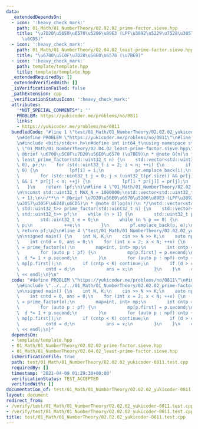 ```yaml
---
data:
  _extendedDependsOn:
  - icon: ':heavy_check_mark:'
    path: 01_Math/01_NumberTheory/02.02.02_prime-factor.sieve.hpp
    title: "\u7D20\u56E0\u6570\u5206\u89E3 (LPF\u3092\u5229\u7528\u3057\u305F\u624B\
      \u6CD5)"
  - icon: ':heavy_check_mark:'
    path: 01_Math/01_NumberTheory/02.04.02_least-prime-factor.sieve.hpp
    title: "\u6700\u5C0F\u7D20\u56E0\u6570 (\u7BE9)"
  - icon: ':heavy_check_mark:'
    path: template/template.hpp
    title: template/template.hpp
  _extendedRequiredBy: []
  _extendedVerifiedWith: []
  _isVerificationFailed: false
  _pathExtension: cpp
  _verificationStatusIcon: ':heavy_check_mark:'
  attributes:
    '*NOT_SPECIAL_COMMENTS*': ''
    PROBLEM: https://yukicoder.me/problems/no/0811
    links:
    - https://yukicoder.me/problems/no/0811
  bundledCode: "#line 1 \"test/01_Math/01_NumberTheory/02.02.02_yukicoder-0811.test.cpp\"\
    \n#define PROBLEM \"https://yukicoder.me/problems/no/0811\"\n#line 1 \"template/template.hpp\"\
    \n#include <bits/stdc++.h>\n#define int int64_t\nusing namespace std;\n#line 4\
    \ \"01_Math/01_NumberTheory/02.04.02_least-prime-factor.sieve.hpp\"\n\n/**\n *\
    \ @brief \u6700\u5C0F\u7D20\u56E0\u6570 (\u7BE9)\n * @note O(n)\n */\nstd::vector<std::uint32_t>\
    \ least_prime_factor(std::uint32_t n) {\n    std::vector<std::uint32_t> lpf(n,\
    \ 0), pr;\n    for (std::uint32_t i = 2; i < n; ++i) {\n        if (lpf[i] ==\
    \ 0) {\n            lpf[i] = i;\n            pr.emplace_back(i);\n        }\n\
    \        for (std::uint32_t j = 0; j < (uint32_t)pr.size() && pr[j] <= lpf[i]\
    \ && i * pr[j] < n; ++j) {\n            lpf[i * pr[j]] = pr[j];\n        }\n \
    \   }\n    return lpf;\n}\n#line 4 \"01_Math/01_NumberTheory/02.02.02_prime-factor.sieve.hpp\"\
    \n\nconst std::uint32_t MAX_N = 1000000;\nstd::vector<std::uint32_t> lpf = least_prime_factor(MAX_N\
    \ + 1);\n\n/**\n * @brief \u7D20\u56E0\u6570\u5206\u89E3 (LPF\u3092\u5229\u7528\
    \u3057\u305F\u624B\u6CD5)\n * @note O(log(n))\n */\nstd::vector<std::pair<std::uint32_t,\
    \ std::uint32_t>> prime_factor(std::uint32_t n) {\n    std::vector<std::pair<std::uint32_t,\
    \ std::uint32_t>> pf;\n    while (n > 1) {\n        std::uint32_t p = lpf[n];\n\
    \        std::uint32_t e = 0;\n        while (n % p == 0) {\n            n /=\
    \ p;\n            ++e;\n        }\n        pf.emplace_back(p, e);\n    }\n   \
    \ return pf;\n}\n#line 4 \"test/01_Math/01_NumberTheory/02.02.02_yukicoder-0811.test.cpp\"\
    \n\nsigned main() {\n    int N, K;\n    cin >> N >> K;\n    auto npf = prime_factor(N);\n\
    \    int cntd = 0, ans = 0;\n    for (int x = 2; x < N; ++x) {\n        auto pf\
    \ = prime_factor(x);\n        map<int, int> mp;\n        int cntp = 0, d = 1;\n\
    \        for (auto p : pf) {\n            mp[p.first] = p.second;\n          \
    \  d *= 1 + p.second;\n        }\n        for (auto p : npf) cntp += min((int)p.second,\
    \ mp[p.first]);\n        if (cntp < K) continue;\n        if (d > cntd) {\n  \
    \          cntd = d;\n            ans = x;\n        }\n    }\n    cout << ans\
    \ << endl;\n}\n"
  code: "#define PROBLEM \"https://yukicoder.me/problems/no/0811\"\n#include \"../../../template/template.hpp\"\
    \n#include \"../../../01_Math/01_NumberTheory/02.02.02_prime-factor.sieve.hpp\"\
    \n\nsigned main() {\n    int N, K;\n    cin >> N >> K;\n    auto npf = prime_factor(N);\n\
    \    int cntd = 0, ans = 0;\n    for (int x = 2; x < N; ++x) {\n        auto pf\
    \ = prime_factor(x);\n        map<int, int> mp;\n        int cntp = 0, d = 1;\n\
    \        for (auto p : pf) {\n            mp[p.first] = p.second;\n          \
    \  d *= 1 + p.second;\n        }\n        for (auto p : npf) cntp += min((int)p.second,\
    \ mp[p.first]);\n        if (cntp < K) continue;\n        if (d > cntd) {\n  \
    \          cntd = d;\n            ans = x;\n        }\n    }\n    cout << ans\
    \ << endl;\n}"
  dependsOn:
  - template/template.hpp
  - 01_Math/01_NumberTheory/02.02.02_prime-factor.sieve.hpp
  - 01_Math/01_NumberTheory/02.04.02_least-prime-factor.sieve.hpp
  isVerificationFile: true
  path: test/01_Math/01_NumberTheory/02.02.02_yukicoder-0811.test.cpp
  requiredBy: []
  timestamp: '2021-04-09 01:29:30+00:00'
  verificationStatus: TEST_ACCEPTED
  verifiedWith: []
documentation_of: test/01_Math/01_NumberTheory/02.02.02_yukicoder-0811.test.cpp
layout: document
redirect_from:
- /verify/test/01_Math/01_NumberTheory/02.02.02_yukicoder-0811.test.cpp
- /verify/test/01_Math/01_NumberTheory/02.02.02_yukicoder-0811.test.cpp.html
title: test/01_Math/01_NumberTheory/02.02.02_yukicoder-0811.test.cpp
---
```

